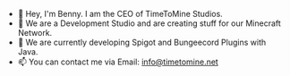 - 👋 Hey, I'm Benny. I am the CEO of TimeToMine Studios.
- 👀 We are a Development Studio and are creating stuff for our Minecraft Network.
- 🌱 We are currently developing Spigot and Bungeecord Plugins with Java.
- 📫 You can contact me via Email: info@timetomine.net	

<!---
TTMStudios/TTMStudios is a ✨ special ✨ repository because its `README.md` (this file) appears on your GitHub profile.
You can click the Preview link to take a look at your changes.
--->
